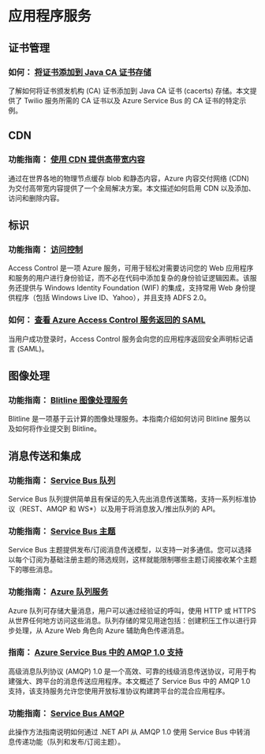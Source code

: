<properties 
  pageTitle="应用服务 - Azure 微软云"
  metakeywords="" 
  description="" 
  services="" 
  documentationCenter="java-app-services" 
  authors="" 
  manager="Tiffena" 
  editor="EricChen"/>
<tags ms.service=""
    ms.date=""
    wacn.date="04/11/2015"
    />


<h1 id="menu-java-appservices">应用程序服务</h1>
<h2 id="header-0">证书管理</h2>
<h3>如何： <a href="/documentation/articles/java-add-certificate-ca-store/">将证书添加到 Java CA 证书存储</a></h3>
<p>了解如何将证书颁发机构 (CA) 证书添加到 Java CA 证书 (cacerts) 存储。本文提供了 Twilio 服务所需的 CA 证书以及 Azure Service Bus 的 CA 证书的特定示例。</p>
<h2 id="header-1">CDN</h2>
<h3>功能指南： <a href="/documentation/articles/cdn-how-to-use/">使用 CDN 提供高带宽内容</a></h3>
<p>通过在世界各地的物理节点缓存 blob 和静态内容，Azure 内容交付网络 (CDN) 为交付高带宽内容提供了一个全局解决方案。本文描述如何启用 CDN 以及添加、访问和删除内容。</p>
<!--
<h2 id="header-2">电子邮件和音频</h2>
<h3>功能指南： <a href="/documentation/articles/store-sendgrid-java-how-to-send-email/">SendGrid 电子邮件服务</a></h3>
<p>Azure 应用程序可以使用 SendGrid 来包括电子邮件功能。SendGrid 提供了可靠的电子邮件传递服务、实时分析和灵活的 API，使用户能够轻松地将服务合并到他们的 Azure 应用程序中。</p>
<h3>教程： <a href="/documentation/articles/store-sendgrid-java-how-to-send-email/" ms.pgarea="content" ms.cmpgrp="body" ms.cmptyp="link" ms.cmpnm="在 Azure 部署中通过 Java 使用 SendGrid 发送电子邮件" ms.title="" km.title="" ms.interactiontype="1">在 Azure 部署中通过 Java 使用 SendGrid 发送电子邮件</a></h3>
<p>本教程演示如何使用 SendGrid 通过 Azure 中承载的网页发送电子邮件。</p>
<h3>功能指南： <a href="/documentation/articles/partner-twilio-java-how-to-use-voice-sms/" ms.pgarea="content" ms.cmpgrp="body" ms.cmptyp="link" ms.cmpnm="Twilio 音频和 SMS 服务" ms.title="" km.title="" ms.interactiontype="1">Twilio 音频和 SMS 服务</a></h3>
<p>Azure 应用程序可以通过 Twilio 合并电话和短信服务 (SMS) 消息功能。可使用 Twilio API 拨打和接听电话，收发短信，以及通过现有互联网连接（包括移动连接）进行语音通信。</p>-->
<h2 id="header-3">标识</h2>
<h3>功能指南： <a href="/documentation/articles/active-directory-java-authenticate-users-access-control-eclipse/">访问控制</a></h3>
<p>Access Control 是一项 Azure 服务，可用于轻松对需要访问您的 Web 应用程序和服务的用户进行身份验证，而不必在代码中添加复杂的身份验证逻辑因素。该服务还提供与 Windows Identity Foundation (WIF) 的集成，支持常用 Web 身份提供程序（包括 Windows Live ID、Yahoo），并且支持 ADFS 2.0。</p>
<h3>如何： <a href="/documentation/articles/active-directory-java-view-saml-returned-by-access-control/">查看 Azure Access Control 服务返回的 SAML</a></h3>
<p>当用户成功登录时，Access Control 服务会向您的应用程序返回安全声明标记语言 (SAML)。</p>
<h2 id="header-4">图像处理</h2>
<h3>功能指南： <a href="/documentation/articles/store-blitline-how-to-use/">Blitline 图像处理服务</a></h3>
<p>Blitline 是一项基于云计算的图像处理服务。本指南介绍如何访问 Blitline 服务以及如何将作业提交到 Blitline。</p>
<h2 id="header-5">消息传送和集成</h2>
<h3>功能指南： <a href="/documentation/articles/service-bus-java-how-to-use-queues/">Service Bus 队列</a></h3>
<p>Service Bus 队列提供简单且有保证的先入先出消息传送策略，支持一系列标准协议（REST、AMQP 和 WS*）以及用于将消息放入/推出队列的 API。</p>
<h3>功能指南： <a href="/documentation/articles/service-bus-java-how-to-use-topics-subscriptions/">Service Bus 主题</a></h3>
<p>Service Bus 主题提供发布/订阅消息传送模型，以支持一对多通信。您可以选择以每个订阅为基础注册主题的筛选规则，这样就能限制哪些主题订阅接收某个主题下的哪些消息。</p>
<h3>功能指南： <a href="/documentation/articles/storage-java-how-to-use-queue-storage/">Azure 队列服务</a></h3>
<p>Azure 队列可存储大量消息，用户可以通过经验证的呼叫，使用 HTTP 或 HTTPS 从世界任何地方访问这些消息。队列存储的常见用途包括：创建积压工作以进行异步处理，从 Azure Web 角色向 Azure 辅助角色传递消息。</p>
<h3>指南： <a href="/documentation/articles/service-bus-java-amqp-overview/">Azure Service Bus 中的 AMQP 1.0 支持</a></h3>
<p>高级消息队列协议 (AMQP) 1.0 是一个高效、可靠的线级消息传送协议，可用于构建强大、跨平台的消息传送应用程序。本文概述了 Service Bus 中的 AMQP 1.0 支持，该支持服务允许您使用开放标准协议构建跨平台的混合应用程序。</p>
<h3>功能指南： <a href="/documentation/articles/service-bus-java-amqp-overview/">Service Bus AMQP</a></h3>
<p>此操作方法指南说明如何通过 .NET API 从 AMQP 1.0 使用 Service Bus 中转消息传递功能（队列和发布/订阅主题）。</p>
